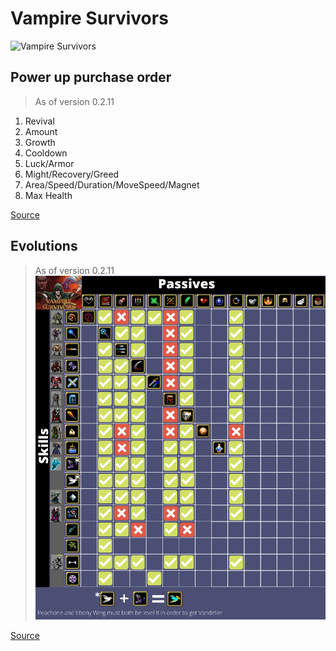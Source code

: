 # Vampire Survivors

![Vampire Survivors](Resource/Vampire-Survivors-hero.png)

## Power up purchase order
> As of version 0.2.11
1. Revival
2. Amount
3. Growth
4. Cooldown
5. Luck/Armor
6. Might/Recovery/Greed
7. Area/Speed/Duration/MoveSpeed/Magnet
8. Max Health

[Source](https://www.reddit.com/r/VampireSurvivors/comments/snlyit/psa_the_order_you_buy_powerups_matter/)

## Evolutions
> As of version 0.2.11
![Evolutions](Information/Evolutions_v0-2-11.png)

[Source](https://www.reddit.com/r/VampireSurvivors/comments/sm8ddm/updated_infographic_for_patch_0211/)